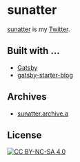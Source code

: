 # sunatter
[sunatter](https://ghsable.github.io/sunatter/) is my [Twitter](https://twitter.com/).

## Built with ...
- [Gatsby](https://www.gatsbyjs.com/)
- [gatsby-starter-blog](https://www.gatsbyjs.com/starters/gatsbyjs/gatsby-starter-blog)

## Archives
- [sunatter.archive.a](https://github.com/ghsable/sunatter.archive.a.git)

## License
[![CC BY-NC-SA 4.0](https://raw.githubusercontent.com/ghsable/sunatter/main/.license/by-nc-sa.eu.svg)](https://creativecommons.org/licenses/by-nc-sa/4.0/)
